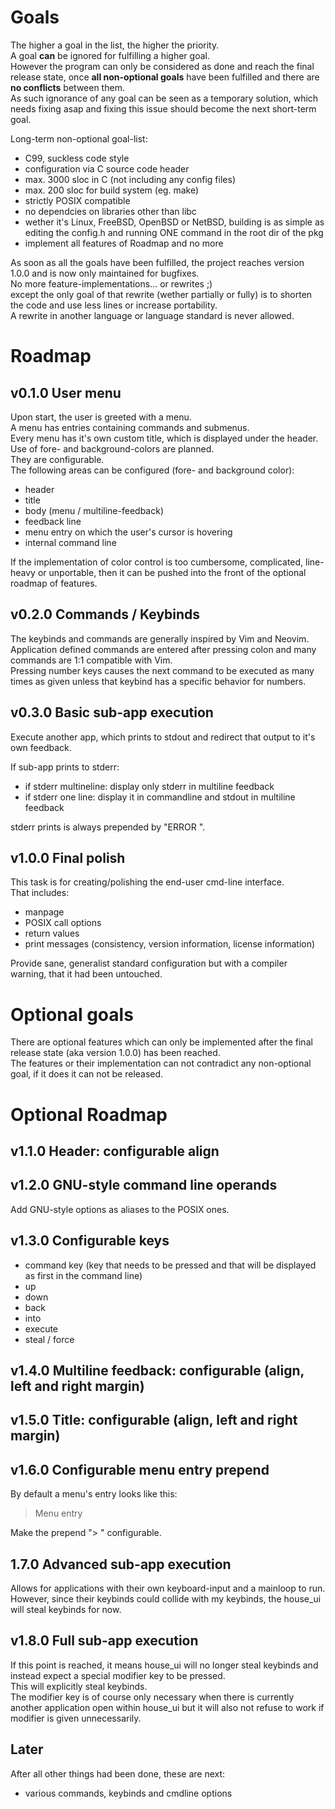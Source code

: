 # Goals

The higher a goal in the list, the higher the priority.  
A goal __can__ be ignored for fulfilling a higher goal.  
However the program can only be considered as done and reach the final release
state, once **all non-optional goals** have been fulfilled and there are
**no conflicts** between them.  
As such ignorance of any goal can be seen as a temporary solution, which needs
fixing asap and fixing this issue should become the next short-term goal.  

Long-term non-optional goal-list:  

- C99, suckless code style
- configuration via C source code header
- max. 3000 sloc in C (not including any config files)
- max. 200 sloc for build system (eg. make)
- strictly POSIX compatible
- no dependcies on libraries other than libc
- wether it's Linux, FreeBSD, OpenBSD or NetBSD, building is as simple as
editing the config.h and running ONE command in the root dir of the pkg
- implement all features of Roadmap and no more

As soon as all the goals have been fulfilled, the project reaches version 1.0.0
and is now only maintained for bugfixes.  
No more feature-implementations... or rewrites ;)  
except the only goal of that rewrite (wether partially or fully) is to shorten
the code and use less lines or increase portability.  
A rewrite in another language or language standard is never allowed.  

# Roadmap

## v0.1.0 User menu

Upon start, the user is greeted with a menu.  
A menu has entries containing commands and submenus.  
Every menu has it's own custom title, which is displayed under the header.  
Use of fore- and background-colors are planned.  
They are configurable.  
The following areas can be configured (fore- and background color):  

- header
- title
- body (menu / multiline-feedback)
- feedback line
- menu entry on which the user's cursor is hovering
- internal command line

If the implementation of color control is too cumbersome, complicated,
line-heavy or unportable, then it can be pushed into the front of the optional
roadmap of features.  

## v0.2.0 Commands / Keybinds

The keybinds and commands are generally inspired by Vim and Neovim.  
Application defined commands are entered after pressing colon and many commands
are 1:1 compatible with Vim.  
Pressing number keys causes the next command to be executed as many times as
given unless that keybind has a specific behavior for numbers.

## v0.3.0 Basic sub-app execution

Execute another app, which prints to stdout and redirect that output to it's
own feedback.  

If sub-app prints to stderr:

- if stderr multineline: display only stderr in multiline feedback
- if stderr one line: display it in commandline and stdout in multiline feedback

stderr prints is always prepended by "ERROR ".  

## v1.0.0 Final polish

This task is for creating/polishing the end-user cmd-line interface.  
That includes:  

- manpage
- POSIX call options
- return values
- print messages (consistency, version information, license information)

Provide sane, generalist standard configuration but with a compiler warning,
that it had been untouched.

# Optional goals

There are optional features which can only be implemented after the final
release state (aka version 1.0.0) has been reached.  
The features or their implementation can not contradict any non-optional goal,
if it does it can not be released.

# Optional Roadmap

## v1.1.0 Header: configurable align

## v1.2.0 GNU-style command line operands

Add GNU-style options as aliases to the POSIX ones.

## v1.3.0 Configurable keys

- command key (key that needs to be pressed and that will be displayed as first
in the command line)
- up
- down
- back
- into
- execute
- steal / force

## v1.4.0 Multiline feedback: configurable (align, left and right margin)

## v1.5.0 Title: configurable (align, left and right margin)

## v1.6.0 Configurable menu entry prepend

By default a menu's entry looks like this:  
> Menu entry  
  
Make the prepend "> " configurable.  

## 1.7.0 Advanced sub-app execution

Allows for applications with their own keyboard-input and a mainloop to run.  
However, since their keybinds could collide with my keybinds, the house_ui will
steal keybinds for now.  

## v1.8.0 Full sub-app execution

If this point is reached, it means house_ui will no longer steal keybinds and
instead expect a special modifier key to be pressed.  
This will explicitly steal keybinds.  
The modifier key is of course only necessary when there is currently another
application open within house_ui but it will also not refuse to work if
modifier is given unnecessarily.  

## Later

After all other things had been done, these are next:  

- various commands, keybinds and cmdline options


